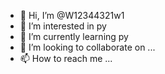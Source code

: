 - 👋 Hi, I’m @W12344321w1
- 👀 I’m interested in py
- 🌱 I’m currently learning py
- 💞️ I’m looking to collaborate on ...
- 📫 How to reach me ...

<!---
W12344321w1/W12344321w1 is a ✨ special ✨ repository because its `README.md` (this file) appears on your GitHub profile.
You can click the Preview link to take a look at your changes.
--->
